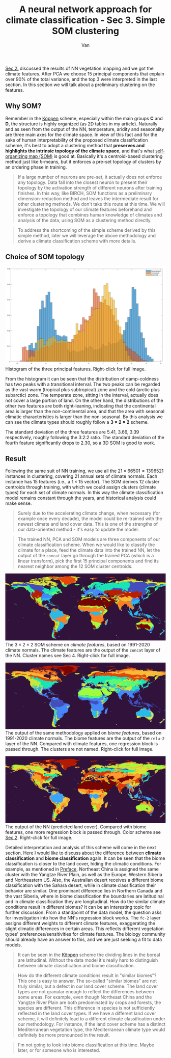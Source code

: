 ﻿---
layout: post
title: A neural network approach for climate classification - Sec 3. Simple SOM clustering
author: Van
category: climate
---

[Sec 2.](https://peace-van.github.io/climate/2023/11/11/sec2.html) discussed the results of NN vegetation mapping and we got the climate features. After PCA we choose 15 principal components that explain over 90% of the total variance, and the top 3 were interpreted in the last section. In this section we will talk about a preliminary clustering on the features.

## Why SOM?

Remember in the [Köppen](https://peace-van.github.io/climate/2023/11/05/koppen.html) scheme, especially within the main groups **C** and **D**, the structure is highly organized (as 2D tables in my article). Naturally and as seen from the output of the NN, temperature, aridity and seasonality are three main axes for the climate space. In view of this fact and for the sake of human interpretability of the proposed climate classification scheme, it's best to adopt a clustering method that **preserves and highlights the intrinsic topology of the climate space**, and that's what [self-organizing map (SOM)](https://www.mathworks.com/help/deeplearning/ug/cluster-with-self-organizing-map-neural-network.html) is good at. Basically it's a centroid-based clustering method just like $k$-means, but it enforces a pre-set topology of clusters by an ordering phase in training.   

> If a large number of neurons are pre-set, it actually does not enforce any topology. Data fall into the closest neuron to present their topology by the activation strength of different neurons after training finishes. In this way, like BIRCH, SOM functions as a preliminary dimension-reduction method and leaves the intermediate result for other clustering methods. We don't take this route at this time. We will investigate the topology of our climate features beforehand and enforce a topology that combines human knowledge of climates and analysis of the data, using SOM as a clustering method directly.    

> To address the shortcoming of the simple scheme derived by this simple method, later we will leverage the above methodology and derive a climate classification scheme with more details.   

## Choice of SOM topology

![p0](/assets/NN3/features_hist.png)   
Histogram of the three principal features. Right-click for full image.   

From the histogram it can be seen that the distribution of damp-coldness has two peaks with a transitional interval. The two peaks can be regarded as the vast warm (tropical plus subtropical) zone and the cold (arctic plus subarctic) zone. The temperate zone, sitting in the interval, actually does not cover a large portion of land. On the other hand, the distributions of the other two features are both right-leaning, indicating that the continental area is larger than the non-continental area, and that the area with seasonal climatic characteristics is larger than the non-seasonal. By this analysis we can see the climate types should roughly follow a **$3 \times 2 \times 2$** scheme.   

The standard deviation of the three features are 5.41, 3.66, 3.39 respectively, roughly following the 3:2:2 ratio. The standard deviation of the fourth feature significantly drops to 2.30, so a 3D SOM is good to work.   

## Result

Following the same suit of NN training, we use all the $21 \times 66501 = 1396521$ instances in clustering, covering 21 annual sets of climate normals. Each instance has 15 features (i.e., a $1 \times 15$ vector). The SOM derives 12 cluster centroids through training, with which we could assign clusters (climate types) for each set of climate normals. In this way the climate classification model remains constant through the years, and historical analysis could make sense. 

> Surely due to the accelerating climate change, when necessary (for example once every decade), the model could be re-trained with the newest climate and land cover data. This is one of the strengths of our data-oriented method - it's easy to update the model.    

> The trained NN, PCA and SOM models are three components of our climate classification scheme. When we would like to classify the climate for a place, feed the climate data into the trained NN, let the output of the `concat` layer go through the trained PCA (which is a linear transform), pick the first 15 principal components and find its nearest neighbor among the 12 SOM cluster centroids. 

![p1](/assets/NN3/clim_2020_.png)
The $3 \times 2 \times 2$ SOM scheme on *climate features*, based on 1991-2020 climate normals. The climate features are the output of the `concat` layer of the NN. Cluster names see Sec 4. Right-click for full image.    

![p2](/assets/NN3/biome.png)
The output of the same methodology applied on *biome features*, based on 1991-2020 climate normals. The biome features are the output of the `relu-2` layer of the NN. Compared with climate features, one regression block is passed through. The clusters are not named. Right-click for full image.        

![p3](/assets/NN3/pred_veg.png)
The output of the NN (predicted land cover). Compared with biome features, one more regression block is passed through. Color scheme see [Sec 2](https://peace-van.github.io/climate/2023/11/11/sec2.html). Right-click for full image.  

Detailed interpretation and analysis of this scheme will come in the next section. Here I would like to discuss about the difference between **climate classification** and **biome classification** again. It can be seen that the biome classification is closer to the land cover, hiding the climatic conditions. For example, as mentioned in [Preface](https://peace-van.github.io/climate/2023/11/05/koppen.html), Northeast China is assigned the same cluster with the Yangtze River Plain, as well as the Europe, Western Siberia and Northeastern US. Also, the Australian desert receives a different biome classification with the Sahara desert, while in climate classification their behavior are similar. One prominant difference lies in Northern Canada and the vast Siberia, where in biome classification the boundaries are latitudinal and in climate classification they are longitudinal. How do the similar climate conditions result in different biomes? It can be an interesting topic for further discussion. From a standpoint of the data model, the question asks for investigation into how the NN's regression block works. The `fc-2` layer assigns different weights to different climate features, exaggerating the slight climatic differences in certain areas. This reflects different vegetation types' preferences/sensitivities for climate features. The biology community should already have an answer to this, and we are just seeking a fit to data models.   

> It can be seen in the [Köppen](https://peace-van.github.io/climate/2023/11/05/koppen.html) scheme the dividing lines in the boreal are latitudinal. Without the data model it's really hard to distinguish between climate classification and biome classification.    

> How do the different climate conditions result in "similar biomes"? This one is easy to answer. The so-called "similar biomes" are not truly similar, but a defect in our land cover scheme. The land cover types are not granular enough to reflect the differences between some areas. For example, even though Northeast China and the Yangtze River Plain are both predominated by crops and forests, the species are different. This difference in species is not sufficiently reflected in the land cover types. If we have a different land cover scheme, it will definitely lead to a different climate classification under our methodology. For instance, if the land cover scheme has a distinct Mediterranean vegetation type, the Mediterranean climate type would definitely be more pronounced in the result.    

> I'm not going to look into biome classification at this time. Maybe later, or for someone who is interested.   
